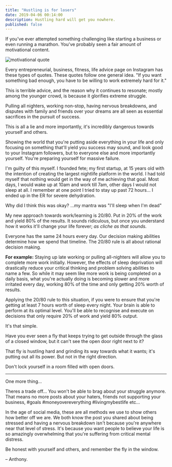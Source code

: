```yaml
---
title: "Hustling is for losers"
date: 2019-04-06 00:14:00
description: Hustling hard will get you nowhere.
published: false
---
```


If you've ever attempted something challenging like starting a business or even running a marathon. You've probably seen a fair amount of motivational content.

![motivational quote](https://i2.wp.com/www.success.com/wp-content/uploads/legacy/sites/default/files/new2.jpg)

Every entrepreneurial, business, fitness, life advice page on Instagram has these types of quotes. These quotes follow one general idea. "If you want something bad enough, you have to be willing to work extremely hard for it."

This is terrible advice, and the reason why it continues to resonate; mostly among the younger crowd, is because it glorifies extreme struggle.

Pulling all nighters, working non-stop, having nervous breakdowns, and disputes with family and friends over your dreams are all seen as essential sacrifices in the pursuit of success.

This is all a lie and more importantly, it's incredibly dangerous towards yourself and others.

Showing the world that you're putting aside everything in your life and only focusing on something that'll yield you success may sound, and look good to your Instagram followers, but to everyone else and more importantly yourself. You're preparing yourself for massive failure.

I'm guilty of this myself. I founded fete; my first startup, at 15 years old with the intention of creating the largest nightlife platform in the world. I had told myself that nothing would get in the way of me achieving that goal. Most days, I would wake up at 10am and work till 7am, other days I would not sleep at all. I remember at one point I tried to stay up past 72 hours... I ended up in the ER for severe dehydration.

Why did I think this was okay? ...my mantra was "I'll sleep when I'm dead"

My new approach towards work/learning is 20/80. Put in 20% of the work and yield 80% of the results. It sounds ridiculous, but once you understand how it works it'll change your life forever; *as cliche as that sounds.*

Everyone has the same 24 hours every day. Our decision making abilities determine how we spend that timeline. The 20/80 rule is all about rational decision making.

**For example:** Staying up late working or pulling all-nighters will allow you to complete more work initially. However, the effects of sleep deprivation will drastically reduce your critical thinking and problem solving abilities to name a few. So while it may seem like more work is being completed on a daily basis, what you're actually doing is becoming slower and more irritated every day, working 80% of the time and only getting 20% worth of results.

Applying the 20/80 rule to this situation, if you were to ensure that you're getting at least 7 hours worth of sleep every night. Your brain is able to perform at its optimal level. You'll be able to recognise and execute on decisions that only require 20% of work and yield 80% output.

It's that simple.

Have you ever seen a fly that keeps trying to get outside through the glass of a closed window, but it can't see the open door right next to it?

That fly is hustling hard and grinding its way towards what it wants; it's putting out all its power. But not in the right direction.

Don't lock yourself in a room filled with open doors.

---

One more thing... 

Theres a trade off... You won't be able to brag about your struggle anymore. That means no more posts about your haters, friends not supporting your business, #goals #moneyovereverything #livingmybestlife etc...

In the age of social media, these are all methods we use to show others how better off we are. We both know the post you shared about being stressed and having a nervous breakdown isn't because you're anywhere near that level of stress. It's because you want people to believe your life is so amazingly overwhelming that you're suffering from critical mental distress.

Be honest with yourself and others, and remember the fly in the window.


– Anthony.







